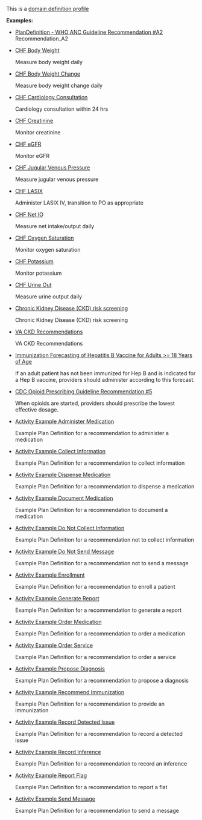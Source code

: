 This is a [domain definition profile](profiles.html#domain-profiles)

**Examples:**

*   [PlanDefinition - WHO ANC Guideline Recommendation #A2](PlanDefinition-anc-recommendation-a2.html) Recommendation\_A2
*   [CHF Body Weight](PlanDefinition-chf-bodyweight.html)

    Measure body weight daily

*   [CHF Body Weight Change](PlanDefinition-chf-bodyweight-change.html)

    Measure body weight change daily

*   [CHF Cardiology Consultation](PlanDefinition-chf-cardiology-consultation.html)

    Cardiology consultation within 24 hrs

*   [CHF Creatinine](PlanDefinition-chf-creatinine.html)

    Monitor creatinine

*   [CHF eGFR](PlanDefinition-chf-egfr.html)

    Monitor eGFR

*   [CHF Jugular Venous Pressure](PlanDefinition-chf-jvp.html)

    Measure jugular venous pressure

*   [CHF LASIX](PlanDefinition-chf-lasix.html)

    Administer LASIX IV, transition to PO as appropriate

*   [CHF Net IO](PlanDefinition-chf-net-io.html)

    Measure net intake/output daily

*   [CHF Oxygen Saturation](PlanDefinition-chf-o2-sat.html)

    Monitor oxygen saturation

*   [CHF Potassium](PlanDefinition-chf-potassium.html)

    Monitor potassium

*   [CHF Urine Out](PlanDefinition-chf-urine-out.html)

    Measure urine output daily

*   [Chronic Kidney Disease (CKD) risk screening](PlanDefinition-ckd-risk-screening.html)

    Chronic Kidney Disease (CKD) risk screening

*   [VA CKD Recommendations](PlanDefinition-va-ckd-recommendations.html)

    VA CKD Recommendations

*   [Immunization Forecasting of Hepatitis B Vaccine for Adults >= 18 Years of Age](PlanDefinition-HepBAdultForecasting.html)

    If an adult patient has not been immunized for Hep B and is indicated for a Hep B vaccine, providers should administer according to this forecast.

*   [CDC Opioid Prescribing Guideline Recommendation #5](PlanDefinition-opioidcds-r4-recommendation-05.html)

    When opioids are started, providers should prescribe the lowest effective dosage.

*   [Activity Example Administer Medication](PlanDefinition-activity-example-administermedication.html)

    Example Plan Definition for a recommendation to administer a medication

*   [Activity Example Collect Information](PlanDefinition-activity-example-collectinformation.html)

    Example Plan Definition for a recommendation to collect information

*   [Activity Example Dispense Medication](PlanDefinition-activity-example-dispensemedication.html)

    Example Plan Definition for a recommendation to dispense a medication

*   [Activity Example Document Medication](PlanDefinition-activity-example-documentmedication.html)

    Example Plan Definition for a recommendation to document a medication

*   [Activity Example Do Not Collect Information](PlanDefinition-activity-example-donotcollectinformation.html)

    Example Plan Definition for a recommendation not to collect information

*   [Activity Example Do Not Send Message](PlanDefinition-activity-example-donotsendmessage.html)

    Example Plan Definition for a recommendation not to send a message

*   [Activity Example Enrollment](PlanDefinition-activity-example-enrollment.html)

    Example Plan Definition for a recommendation to enroll a patient

*   [Activity Example Generate Report](PlanDefinition-activity-example-generatereport.html)

    Example Plan Definition for a recommendation to generate a report

*   [Activity Example Order Medication](PlanDefinition-activity-example-ordermedication.html)

    Example Plan Definition for a recommendation to order a medication

*   [Activity Example Order Service](PlanDefinition-activity-example-orderservice.html)

    Example Plan Definition for a recommendation to order a service

*   [Activity Example Propose Diagnosis](PlanDefinition-activity-example-proposediagnosis.html)

    Example Plan Definition for a recommendation to propose a diagnosis

*   [Activity Example Recommend Immunization](PlanDefinition-activity-example-recommendimmunization.html)

    Example Plan Definition for a recommendation to provide an immunization

*   [Activity Example Record Detected Issue](PlanDefinition-activity-example-recorddetectedissue.html)

    Example Plan Definition for a recommendation to record a detected issue

*   [Activity Example Record Inference](PlanDefinition-activity-example-recordinference.html)

    Example Plan Definition for a recommendation to record an inference

*   [Activity Example Report Flag](PlanDefinition-activity-example-reportflag.html)

    Example Plan Definition for a recommendation to report a flat

*   [Activity Example Send Message](PlanDefinition-activity-example-sendmessage.html)

    Example Plan Definition for a recommendation to send a message